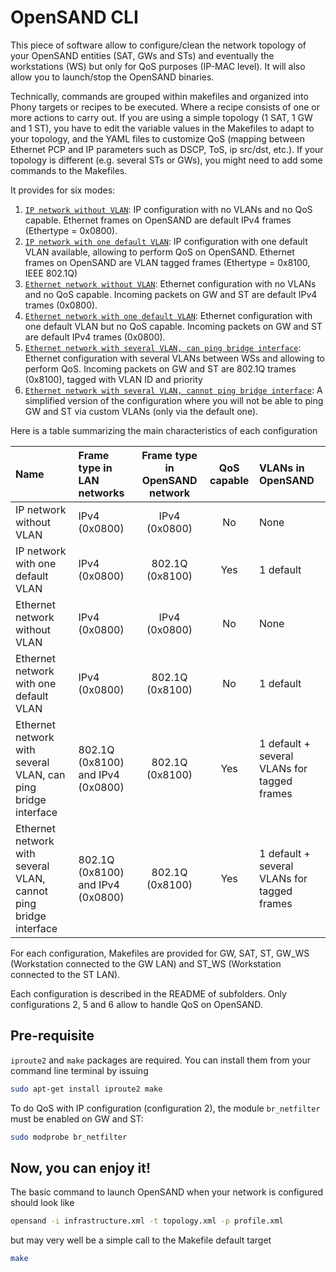 # OpenSAND CLI

This piece of software allow to configure/clean the network topology of
your OpenSAND entities (SAT, GWs and STs) and eventually the workstations
(WS) but only for QoS purposes (IP-MAC level). It will also allow you to
launch/stop the OpenSAND binaries.

Technically, commands are grouped within makefiles and organized into Phony
targets or recipes to be executed. Where a recipe consists of one or more
actions to carry out. If you are using a simple topology (1 SAT, 1 GW and 1
ST), you have to edit the variable values in the Makefiles to adapt to your
topology, and the YAML files to customize QoS (mapping between Ethernet PCP
and IP parameters such as DSCP, ToS, ip src/dst, etc.). If your topology is
different (e.g. several STs or GWs), you might need to add some commands to
the Makefiles.

It provides for six modes:

1. [`IP network without VLAN`](ip/README.md): IP configuration with no VLANs and no QoS capable. Ethernet frames on OpenSAND are default IPv4 frames (Ethertype = 0x0800).
2. [`IP network with one default VLAN`](ip_vlan/README.md): IP configuration with one default VLAN available, allowing to perform QoS on OpenSAND. Ethernet frames on OpenSAND are VLAN tagged frames (Ethertype = 0x8100, IEEE 802.1Q)
3. [`Ethernet network without VLAN`](ethernet/README.md): Ethernet configuration with no VLANs and no QoS capable. Incoming packets on GW and ST are default IPv4 trames (0x0800).
4. [`Ethernet network with one default VLAN`](ethernet_vlan/README.md): Ethernet configuration with one default VLAN but no QoS capable. Incoming packets on GW and ST are default IPv4 trames (0x0800).
5. [`Ethernet network with several VLAN, can ping bridge interface`](ethernet_vlan_tagged_packets_keep_tag_on_bridge/README.md): Ethernet configuration with several VLANs between WSs and allowing to perform QoS. Incoming packets on GW and ST are 802.1Q trames (0x8100), tagged with VLAN ID and priority
6. [`Ethernet network with several VLAN, cannot ping bridge interface`](ethernet_vlan_tagged_packets_untag_on_bridge/README.md): A simplified version of the configuration where you will not be able to ping GW and ST via custom VLANs (only via the default one).

Here is a table summarizing the main characteristics of each configuration

| Name                                                             | Frame type in LAN networks        | Frame type in OpenSAND network | QoS capable | VLANs in OpenSAND                           |
| :----------                                                      | :----------                       | :---------:                    | :---------: | :----------                                 |
| IP network without VLAN                                          | IPv4 (0x0800)                     | IPv4 (0x0800)                  | No          | None                                        |
| IP network with one default VLAN                                 | IPv4 (0x0800)                     | 802.1Q (0x8100)                | Yes         | 1 default                                   |
| Ethernet network without VLAN                                    | IPv4 (0x0800)                     | IPv4 (0x0800)                  | No          | None                                        |
| Ethernet network with one default VLAN                           | IPv4 (0x0800)                     | 802.1Q (0x8100)                | No          | 1 default                                   |
| Ethernet network with several VLAN, can ping bridge interface    | 802.1Q (0x8100) and IPv4 (0x0800) | 802.1Q (0x8100)                | Yes         | 1 default + several VLANs for tagged frames |
| Ethernet network with several VLAN, cannot ping bridge interface | 802.1Q (0x8100) and IPv4 (0x0800) | 802.1Q (0x8100)                | Yes         | 1 default + several VLANs for tagged frames |

For each configuration, Makefiles are provided for GW, SAT, ST, GW_WS (Workstation connected to the GW LAN) and ST_WS (Workstation connected to the ST LAN).

Each configuration is described in the README of subfolders. Only configurations 2, 5 and 6 allow to handle QoS on OpenSAND.

## Pre-requisite

`iproute2` and `make` packages are required. You can install them from your command line terminal by issuing

```bash
sudo apt-get install iproute2 make
```

To do QoS with IP configuration (configuration 2), the module `br_netfilter` must be enabled on GW and ST:

```bash
sudo modprobe br_netfilter
```

## Now, you can enjoy it!

The basic command to launch OpenSAND when your network is configured should look like

```bash
opensand -i infrastructure.xml -t topology.xml -p profile.xml
```

but may very well be a simple call to the Makefile default target

```bash
make
```

